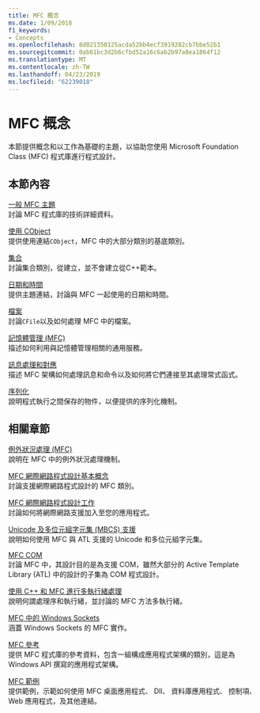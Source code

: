 ```yaml
---
title: MFC 概念
ms.date: 1/09/2018
f1_keywords:
- Concepts
ms.openlocfilehash: 8d021350125acda52bb4ecf3919282cb7bbe52b1
ms.sourcegitcommit: 0ab61bc3d2b6cfbd52a16c6ab2b97a8ea1864f12
ms.translationtype: MT
ms.contentlocale: zh-TW
ms.lasthandoff: 04/23/2019
ms.locfileid: "62239018"
---
```

# <a name="mfc-concepts"></a>MFC 概念

本節提供概念和以工作為基礎的主題，以協助您使用 Microsoft Foundation Class (MFC) 程式庫進行程式設計。

## <a name="in-this-section"></a>本節內容

[一般 MFC 主題](../mfc/general-mfc-topics.md)<br/>
討論 MFC 程式庫的技術詳細資料。

[使用 CObject](../mfc/using-cobject.md)<br/>
提供使用連結`CObject`，MFC 中的大部分類別的基底類別。

[集合](../mfc/collections.md)<br/>
討論集合類別，從建立，並不會建立從C++範本。

[日期和時間](../atl-mfc-shared/date-and-time.md)<br/>
提供主題連結，討論與 MFC 一起使用的日期和時間。

[檔案](../mfc/files-in-mfc.md)<br/>
討論`CFile`以及如何處理 MFC 中的檔案。

[記憶體管理 (MFC)](../mfc/memory-management.md)<br/>
描述如何利用與記憶體管理相關的通用服務。

[訊息處理和對應](../mfc/message-handling-and-mapping.md)<br/>
描述 MFC 架構如何處理訊息和命令以及如何將它們連接至其處理常式函式。

[序列化](../mfc/serialization-in-mfc.md)<br/>
說明程式執行之間保存的物件，以便提供的序列化機制。

## <a name="related-sections"></a>相關章節

[例外狀況處理 (MFC)](../mfc/exception-handling-in-mfc.md)<br/>
說明在 MFC 中的例外狀況處理機制。

[MFC 網際網路程式設計基本概念](../mfc/mfc-internet-programming-basics.md)<br/>
討論支援網際網路程式設計的 MFC 類別。

[MFC 網際網路程式設計工作](../mfc/mfc-internet-programming-tasks.md)<br/>
討論如何將網際網路支援加入至您的應用程式。

[Unicode 及多位元組字元集 (MBCS) 支援](../atl-mfc-shared/unicode-and-multibyte-character-set-mbcs-support.md)<br/>
說明如何使用 MFC 與 ATL 支援的 Unicode 和多位元組字元集。

[MFC COM](../mfc/mfc-com.md)<br/>
討論 MFC 中，其設計目的是為支援 COM，雖然大部分的 Active Template Library (ATL) 中的設計的子集為 COM 程式設計。

[使用 C++ 和 MFC 進行多執行緒處理](../parallel/multithreading-with-cpp-and-mfc.md)<br/>
說明何謂處理序和執行緒，並討論的 MFC 方法多執行緒。

[MFC 中的 Windows Sockets](../mfc/windows-sockets.md)<br/>
涵蓋 Windows Sockets 的 MFC 實作。

[MFC 參考](../mfc/mfc-desktop-applications.md)<br/>
提供 MFC 程式庫的參考資料，包含一組構成應用程式架構的類別，這是為 Windows API 撰寫的應用程式架構。

[MFC 範例](../overview/visual-cpp-samples.md)<br/>
提供範例，示範如何使用 MFC 桌面應用程式、 Dll、 資料庫應用程式、 控制項、 Web 應用程式，及其他連結。
